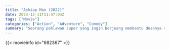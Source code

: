 ```yaml
---
title: "Ashiap Man (2022)"
date: 2023-12-11T11:47:04Z
tags: ["Movie"]
categories: ["Action", "Adventure", "Comedy"]
summary: "Seorang pahlawan super yang ingin berjuang membantu desanya melawan perusahaan jahat di balik kematian ayahnya."
---
```


<mux-player stream-type="on-demand"
src="https://kp3d-my.sharepoint.com/personal/ryoo_kp3d_onmicrosoft_com/_layouts/15/download.aspx?share=EVPvVHPkPhhFtz900Rlgq9YBGAKyGxniJ1n1gfYwadfMtA" prefer-playback="mse" controls>

</mux-player>


{{< movieinfo id="682367" >}}

<script src="https://cdn.jsdelivr.net/npm/@mux/mux-player"></script>

 <script type="application/ld+json ">
{
"@context": "https://schema.org/",
"@type": "VideoObject",
"name": "Ashiap Man (2022)",
"contentUrl": "https://stream.mux.com/ynsVgpdUxjVvDNgsdDioun01EQlI7W73018UzZwMBjGLk.m3u8",
"thumbnailUrl": "https://www.themoviedb.org/t/p/original/oeQ7tJPYx4dqR6yAPOVY0T1m6xz.jpg?width=314&fit_mode=preserve&time=25",
"uploadDate": "2023-12-11T11:47:04Z",
}

</script>
